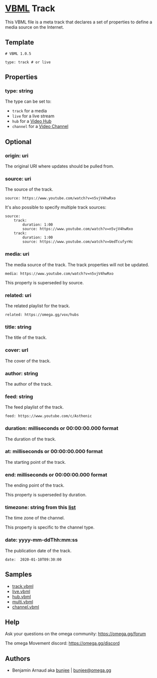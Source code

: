 # [VBML](../README.md) Track

This VBML file is a meta track that declares a set of properties to define a media source on the
Internet.

## Template

```
# VBML 1.0.5

type: track # or live
```

## Properties

### type: string

The type can be set to:
- `track` for a media
- `live` for a live stream
- `hub` for a [Video Hub](../VideoHub.md)
- `channel` for a [Video Channel](../channel.md)

## Optional

### origin: uri

The original URI where updates should be pulled from.

### source: uri

The source of the track.
```
source: https://www.youtube.com/watch?v=n5vjV4hwRxo
```

It's also possible to specify multiple track sources:
```
source:
    track:
        duration: 1:00
        source: https://www.youtube.com/watch?v=n5vjV4hwRxo
    track:
        duration: 1:00
        source: https://www.youtube.com/watch?v=UedTcufyrHc
```

### media: uri

The media source of the track. The track properties will not be updated.
```
media: https://www.youtube.com/watch?v=n5vjV4hwRxo
```

This property is superseded by source.

### related: uri

The related playlist for the track.
```
related: https://omega.gg/vox/hubs
```

### title: string

The title of the track.

### cover: url

The cover of the track.

### author: string

The author of the track.

### feed: string

The feed playlist of the track.
```
feed: https://www.youtube.com/c/Asthenic
```

### duration: milliseconds or 00:00:00.000 format

The duration of the track.

### at: milliseconds or 00:00:00.000 format

The starting point of the track.

### end: milliseconds or 00:00:00.000 format

The ending point of the track.

This property is superseded by duration.

### timezone: string from this [list](timezone.md)

The time zone of the channel.

This property is specific to the channel type.

### date: yyyy-mm-ddThh:mm:ss

The publication date of the track.
```
date:  2020-01-10T09:30:00
```

## Samples

- [track.vbml](../samples/track/track.vbml)
- [live.vbml](../samples/track/live.vbml)
- [hub.vbml](../samples/track/hub.vbml)
- [multi.vbml](../samples/track/multi.vbml)
- [channel.vbml](../samples/track/channel.vbml)

## Help

Ask your questions on the omega community: https://omega.gg/forum

The omega Movement discord: https://omega.gg/discord

## Authors

- Benjamin Arnaud aka [bunjee](https://bunjee.me) | <bunjee@omega.gg>
